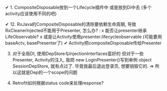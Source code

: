  ✔ 1. CompositeDisposable放到一个Lifecycle插件中
    或是放到Di中去 (多个activity应该使用不同的吧)

 ✔ 12. RxJava的CompositeDisposable的清除要依赖生命周期, 导致RxCleanerInjected不能用于Presenter, 怎么办?
:
x 能否让presenter继承 LifeObservable?
x 或是让Activity使用presenter.lifecycleobservable (可能要用baseActv, basePresenter了)
✔ Activity把compositeDisposable传给Presenter


3. 对于全局DI, 使用DepStore与InjectionInterfaces蛮好的
   但对于一些Presenter, Activity的注入, 我把 new LoginPresenter()写到单例 object SessionDepStore, 就有点过了. 毕竟我最后退出登录页, 想要销毁它的.
   => 所以这就是Dep的一个scope的问题

4. Retrofit如何根据status code来处理response?
